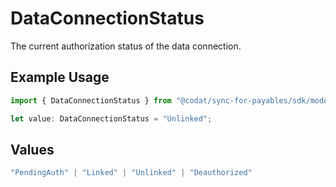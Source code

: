 # DataConnectionStatus

The current authorization status of the data connection.

## Example Usage

```typescript
import { DataConnectionStatus } from "@codat/sync-for-payables/sdk/models/shared";

let value: DataConnectionStatus = "Unlinked";
```

## Values

```typescript
"PendingAuth" | "Linked" | "Unlinked" | "Deauthorized"
```